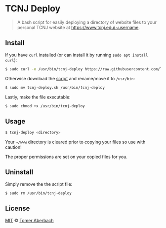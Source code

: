 # TCNJ Deploy

> A bash script for easily deploying a directory of website files to your personal TCNJ website at https://www.tcnj.edu/~username.

## Install

If you have `curl` installed (or can install it by running `sudo apt install curl`):

```sh
$ sudo curl -o /usr/bin/tcnj-deploy https://raw.githubusercontent.com/TomerAberbach/tcnj-deploy/master/tcnj-deploy.sh
```

Otherwise download the [script](https://raw.githubusercontent.com/TomerAberbach/tcnj-deploy/master/tcnj-deploy.sh) and rename/move it to `/usr/bin`:

```sh
$ sudo mv tcnj-deploy.sh /usr/bin/tcnj-deploy
```

Lastly, make the file executable:

```sh
$ sudo chmod +x /usr/bin/tcnj-deploy
```

## Usage

```sh
$ tcnj-deploy <directory>
```

Your `~/www` directory is cleared prior to copying your files so use with caution!

The proper permissions are set on your copied files for you.

## Uninstall

Simply remove the the script file:

```sh
$ sudo rm /usr/bin/tcnj-deploy
```

## License

[MIT](https://github.com/TomerAberbach/tcnj-deploy/blob/master/license) © [Tomer Aberbach](https://github.com/TomerAberbach)
